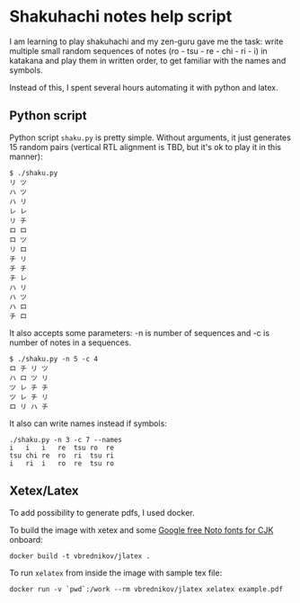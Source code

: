 Shakuhachi notes help script
============================

I am learning to play shakuhachi and my zen-guru gave me the task: write multiple
small random sequences of notes (ro - tsu - re - chi - ri - i) in katakana and play
them in written order, to get familiar with the names and symbols.

Instead of this, I spent several hours automating it with python and latex.

## Python script

Python script `shaku.py` is pretty simple. Without arguments, it just generates 15 random
pairs (vertical RTL alignment is TBD, but it's ok to play it in this manner):

```
$ ./shaku.py
リ ツ
ハ ツ
ハ リ
レ レ
リ チ
ロ ロ
ロ ツ
リ ロ
チ リ
チ チ
チ レ
ハ リ
ハ ツ
ハ ロ
チ ロ
```

It also accepts some parameters: -n is number of sequences and -c is number of
notes in a sequences.
```
$ ./shaku.py -n 5 -c 4
ロ チ リ ツ
ハ ロ ツ リ
ツ レ チ チ
ツ レ チ リ
ロ リ ハ チ
```

It also  can write names instead if symbols:
```
./shaku.py -n 3 -c 7 --names
i   i   i   re  tsu ro  re
tsu chi re  ro  ri  tsu ri
i   ri  i   ro  re  tsu ro
```

## Xetex/Latex

To add possibility to generate pdfs, I used docker.

To build the image with xetex and some [Google free Noto fonts ](https://www.google.com/get/noto/) [for CJK](https://github.com/googlei18n/noto-cjk) onboard:

```
docker build -t vbrednikov/jlatex .
```

To run `xelatex` from inside the image with sample tex file:

```
docker run -v `pwd`:/work --rm vbrednikov/jlatex xelatex example.pdf
```
